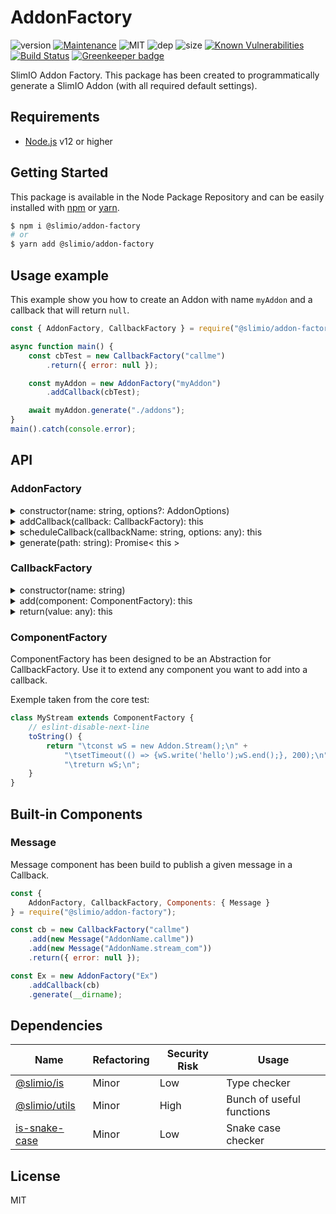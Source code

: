 # AddonFactory
![version](https://img.shields.io/badge/dynamic/json.svg?url=https://raw.githubusercontent.com/SlimIO/Addon-Factory/master/package.json?token=AOgWw3vrgQuu-U4fz1c7yYZyc7XJPNtrks5catjdwA%3D%3D&query=$.version&label=Version)
[![Maintenance](https://img.shields.io/badge/Maintained%3F-yes-green.svg)](https://github.com/SlimIO/Addon-Factory/commit-activity)
![MIT](https://img.shields.io/github/license/mashape/apistatus.svg)
![dep](https://img.shields.io/david/SlimIO/Addon-Factory)
![size](https://img.shields.io/github/languages/code-size/SlimIO/Addon-Factory)
[![Known Vulnerabilities](https://snyk.io//test/github/SlimIO/Addon-Factory/badge.svg?targetFile=package.json)](https://snyk.io//test/github/SlimIO/Addon-Factory?targetFile=package.json)
[![Build Status](https://travis-ci.com/SlimIO/Addon-Factory.svg?branch=master)](https://travis-ci.com/SlimIO/Addon-Factory) [![Greenkeeper badge](https://badges.greenkeeper.io/SlimIO/Addon-Factory.svg)](https://greenkeeper.io/)

SlimIO Addon Factory. This package has been created to programmatically generate a SlimIO Addon (with all required default settings).

## Requirements
- [Node.js](https://nodejs.org/en/) v12 or higher

## Getting Started

This package is available in the Node Package Repository and can be easily installed with [npm](https://docs.npmjs.com/getting-started/what-is-npm) or [yarn](https://yarnpkg.com).

```bash
$ npm i @slimio/addon-factory
# or
$ yarn add @slimio/addon-factory
```

## Usage example

This example show you how to create an Addon with name `myAddon` and a callback that will return `null`.

```js
const { AddonFactory, CallbackFactory } = require("@slimio/addon-factory");

async function main() {
    const cbTest = new CallbackFactory("callme")
        .return({ error: null });

    const myAddon = new AddonFactory("myAddon")
        .addCallback(cbTest);

    await myAddon.generate("./addons");
}
main().catch(console.error);
```

## API

### AddonFactory

<details><summary>constructor(name: string, options?: AddonOptions)</summary>

Create a new Addon Factory. First argument is the name of the Addon.
```js
const myAddon = new AddonFactory("myAddon");
```

Available options are:

| name | default value | description |
| --- | --- | --- |
| splitCallbackRegistration | **true** | separe function declaration from callback declaration |

</details>

<details><summary>addCallback(callback: CallbackFactory): this</summary>

Add a given Callback to the Addon. The callback must be created using the CallbackFactory class.
</details>

<details><summary>scheduleCallback(callbackName: string, options: any): this</summary>

Schedule a callback by his name (must has been declared with addCallback before). Options are the same as the SlimIO Official Scheduler.
</details>

<details><summary>generate(path: string): Promise< this ></summary>

Generate addon at the given **path** location.
</details>

### CallbackFactory

<details><summary>constructor(name: string)</summary>

Create a new CallbackFactory Object with a given **name** (the name of the callback). name must be indented in snake_case.
</details>

<details><summary>add(component: ComponentFactory): this</summary>

Add a new ComponentFactory. Look at the ComponentFactory and Built-in components sections.
</details>

<details><summary>return(value: any): this</summary>

Return any value. Under the hood we use **JSON.stringify** to put your value in the String source.
</details>

### ComponentFactory
ComponentFactory has been designed to be an Abstraction for CallbackFactory. Use it to extend any component you want to add into a callback.

Exemple taken from the core test:
```js
class MyStream extends ComponentFactory {
    // eslint-disable-next-line
    toString() {
        return "\tconst wS = new Addon.Stream();\n" +
            "\tsetTimeout(() => {wS.write('hello');wS.end();}, 200);\n" +
            "\treturn wS;\n";
    }
}
```

## Built-in Components

### Message
Message component has been build to publish a given message in a Callback.
```js
const {
    AddonFactory, CallbackFactory, Components: { Message }
} = require("@slimio/addon-factory");

const cb = new CallbackFactory("callme")
    .add(new Message("AddonName.callme"))
    .add(new Message("AddonName.stream_com"))
    .return({ error: null });

const Ex = new AddonFactory("Ex")
    .addCallback(cb)
    .generate(__dirname);
```

## Dependencies

|Name|Refactoring|Security Risk|Usage|
|---|---|---|---|
|[@slimio/is](https://github.com/SlimIO/is#readme)|Minor|Low|Type checker|
|[@slimio/utils](https://github.com/SlimIO/Utils#readme)|Minor|High|Bunch of useful functions|
|[is-snake-case](https://github.com/sunitJindal/is-snake-case#readme)|Minor|Low|Snake case checker|

## License
MIT
